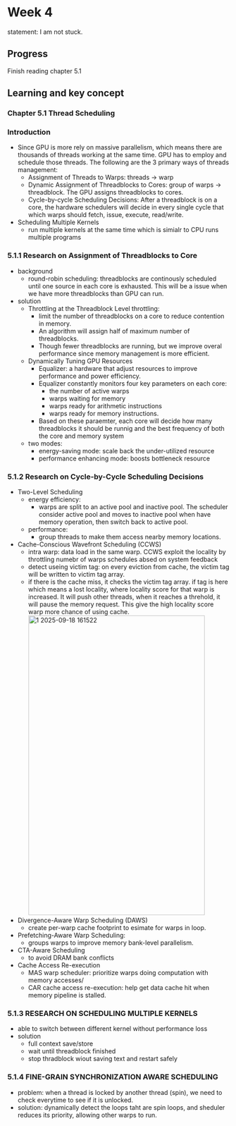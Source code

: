 # Week 4
statement: I am not stuck.
## Progress
Finish reading chapter 5.1

## Learning and key concept

### Chapter 5.1 Thread Scheduling

### Introduction
- Since GPU is more rely on massive parallelism, which means there are thousands of threads working at the same time. GPU has to employ and schedule those threads. The following are the 3 primary ways of threads management:
  - Assignment of Threads to Warps: threads -> warp
  - Dynamic Assignment of Threadblocks to Cores: group of warps -> threadblock. The GPU assigns threadblocks to cores.
  - Cycle-by-cycle Scheduling Decisions: After a threadblock is on a core, the hardware schedulers will decide in every single cycle that which warps should fetch, issue, execute, read/write.
- Scheduling Multiple Kernels
  - run multiple kernels at the same time which is simialr to CPU runs multiple programs   

### 5.1.1 Research on Assignment of Threadblocks to Core
- background
  - round-robin scheduling: threadblocks are continously scheduled until one source in each core is exhausted. This will be a issue when we have more threadblocks than GPU can run.
- solution
  - Throttling at the Threadblock Level throttling:
    - limit the number of threadblocks on a core to reduce contention in memory.
    - An algorithm will assign half of maximum number of threadblocks.
    - Though fewer threadblocks are running, but we improve overal performance since memory management is more efficient.     
  - Dynamically Tuning GPU Resources
    - Equalizer: a hardware that adjust resources to improve performance and power efficiency.
    - Equalizer constantly monitors four key parameters on each core:
      - the number of active warps
      - warps waiting for memory
      - warps ready for arithmetic instructions
      - warps ready for memory instructions.
    - Based on these paraemter, each core will decide how many threadblocks it should be runnig and the best frequency of both the core and memory system
  - two modes:
    - energy-saving mode: scale back the under-utilized resource
    - performance enhancing mode: boosts bottleneck resource

### 5.1.2 Research on Cycle-by-Cycle Scheduling Decisions
- Two-Level Scheduling
  - energy efficiency:
    - warps are split to an active pool and inactive pool. The scheduler consider active pool and moves to inactive pool when have memory operation, then switch back to active pool.
  - performance:
    - group threads to make them access nearby memory locations.
- Cache-Conscious Wavefront Scheduling (CCWS)
  - intra warp: data load in the same warp.  CCWS exploit the locality by throttling numebr of warps schedules absed on system feedback
  - detect useing victim tag: on every eviction from cache, the victim tag will be written to victim tag array.
  - if there is the cache miss, it checks the victim tag array. if tag is here which means a lost locality, where locality score for that warp is increased. It will push other threads, when it reaches a threhold, it will pause the memory request. This give the high locality score warp more chance of using cache. 
    <img width="400" height="680" alt="1 2025-09-18 161522" src="https://github.com/user-attachments/assets/fe129d7f-1098-4f2a-9970-44f576fe4887" />
- Divergence-Aware Warp Scheduling (DAWS)
  - create per-warp cache footprint to esimate for warps in loop.
- Prefetching-Aware Warp Scheduling:
  - groups warps to improve memory bank-level parallelism.
- CTA-Aware Scheduling
  - to avoid DRAM bank conflicts      
- Cache Access Re-execution
  - MAS warp scheduler: prioritize warps doing computation with memory accesses/
  - CAR cache access re-execution: help get data cache hit when memory pipeline is stalled.

### 5.1.3 RESEARCH ON SCHEDULING MULTIPLE KERNELS
- able to switch between different kernel without performance loss
- solution
  - full context save/store
  - wait until threadblock finished
  - stop thradblock wiout saving text and restart safely
 
### 5.1.4 FINE-GRAIN SYNCHRONIZATION AWARE SCHEDULING
- problem: when a thread is locked by another thread (spin), we need to check everytime to see if it is unlocked.
- solution: dynamically detect the loops taht are spin loops, and sheduler reduces its priority, allowing other warps to run. 
